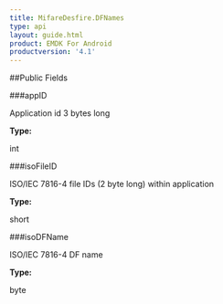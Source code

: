 ```yaml
---
title: MifareDesfire.DFNames
type: api
layout: guide.html
product: EMDK For Android
productversion: '4.1'
---
```





##Public Fields

###appID

Application id 3 bytes long

**Type:**

int

###isoFileID

ISO/IEC 7816-4 file IDs (2 byte long) within application

**Type:**

short

###isoDFName

ISO/IEC 7816-4 DF name

**Type:**

byte












